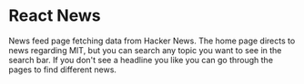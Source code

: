 # React News
News feed page fetching data from Hacker News.
The home page directs to news regarding MIT, but you can search any topic you want to see in the search bar. If you don't see a headline you like you can go through the pages to find different news.
